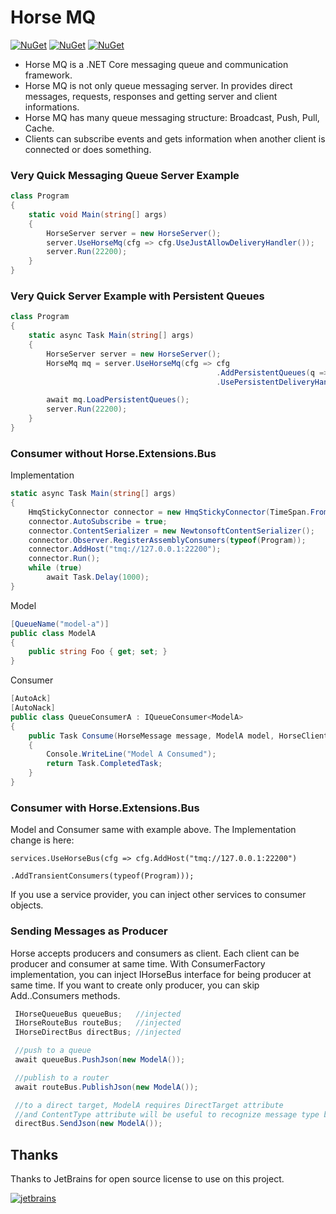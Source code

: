 # Horse MQ

[![NuGet](https://img.shields.io/nuget/v/Horse.MQ?label=server%20nuget)](https://www.nuget.org/packages/Horse.MQ)
[![NuGet](https://img.shields.io/nuget/v/Horse.MQ.Client?label=client%20nuget)](https://www.nuget.org/packages/Horse.MQ.Client)
[![NuGet](https://img.shields.io/nuget/v/Horse.MQ.Bus?label=bus%20nuget)](https://www.nuget.org/packages/Horse.MQ.Bus)

* Horse MQ is a .NET Core messaging queue and communication framework.
* Horse MQ is not only queue messaging server. In provides direct messages, requests, responses and getting server and client informations.
* Horse MQ has many queue messaging structure: Broadcast, Push, Pull, Cache.
* Clients can subscribe events and gets information when another client is connected or does something.

### Very Quick Messaging Queue Server Example

```C#
class Program
{
    static void Main(string[] args)
    {
        HorseServer server = new HorseServer();
        server.UseHorseMq(cfg => cfg.UseJustAllowDeliveryHandler());
        server.Run(22200);
    }
}
```

### Very Quick Server Example with Persistent Queues

```C#
class Program
{
    static async Task Main(string[] args)
    {
        HorseServer server = new HorseServer();
        HorseMq mq = server.UseHorseMq(cfg => cfg
                                              .AddPersistentQueues(q => q.KeepLastBackup())
                                              .UsePersistentDeliveryHandler(DeleteWhen.AfterAcknowledgeReceived, ProducerAckDecision.AfterReceived));

        await mq.LoadPersistentQueues();
        server.Run(22200);
    }
}
```    

### Consumer without Horse.Extensions.Bus

Implementation

```C#
static async Task Main(string[] args)
{
    HmqStickyConnector connector = new HmqStickyConnector(TimeSpan.FromSeconds(1));
    connector.AutoSubscribe = true;
    connector.ContentSerializer = new NewtonsoftContentSerializer();
    connector.Observer.RegisterAssemblyConsumers(typeof(Program));
    connector.AddHost("tmq://127.0.0.1:22200");
    connector.Run();
    while (true)
        await Task.Delay(1000);
}
```

Model

```C#
[QueueName("model-a")]
public class ModelA
{
    public string Foo { get; set; }
}
```

Consumer

```C#
[AutoAck]
[AutoNack]
public class QueueConsumerA : IQueueConsumer<ModelA>
{
    public Task Consume(HorseMessage message, ModelA model, HorseClient client)
    {
        Console.WriteLine("Model A Consumed");
        return Task.CompletedTask;
    }
}
```


### Consumer with Horse.Extensions.Bus

Model and Consumer same with example above. The Implementation change is here:

    services.UseHorseBus(cfg => cfg.AddHost("tmq://127.0.0.1:22200")
                                   .AddTransientConsumers(typeof(Program)));


If you use a service provider, you can inject other services to consumer objects.


### Sending Messages as Producer

Horse accepts producers and consumers as client. Each client can be producer and consumer at same time. With ConsumerFactory implementation, you can inject IHorseBus interface for being producer at same time. If you want to create only producer, you can skip Add..Consumers methods.

```C#
 IHorseQueueBus queueBus;   //injected
 IHorseRouteBus routeBus;   //injected
 IHorseDirectBus directBus; //injected

 //push to a queue
 await queueBus.PushJson(new ModelA());

 //publish to a router
 await routeBus.PublishJson(new ModelA());

 //to a direct target, ModelA requires DirectTarget attribute
 //and ContentType attribute will be useful to recognize message type by receiver
 directBus.SendJson(new ModelA());
```


## Thanks

Thanks to JetBrains for open source license to use on this project.

[![jetbrains](https://user-images.githubusercontent.com/21208762/90192662-10043700-ddcc-11ea-9533-c43b99801d56.png)](https://www.jetbrains.com/?from=twino-framework)
